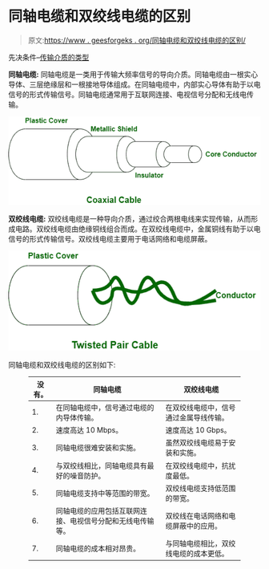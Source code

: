 # 同轴电缆和双绞线电缆的区别

> 原文:[https://www . geesforgeks . org/同轴电缆和双绞线电缆的区别/](https://www.geeksforgeeks.org/difference-between-coaxial-cable-and-twisted-pair-cable/)

先决条件–[传输介质的类型](https://www.geeksforgeeks.org/types-transmission-media/)

**同轴电缆:**
同轴电缆是一类用于传输大频率信号的导向介质。同轴电缆由一根实心导体、三层绝缘层和一根接地导体组成。在同轴电缆中，内部实心导体有助于以电信号的形式传输信号。同轴电缆通常用于互联网连接、电视信号分配和无线电传输。

![](img/b1b5649bbbdfec9b445d1c14785f5d9f.png)

**双绞线电缆:**
双绞线电缆是一种导向介质，通过绞合两根电线来实现传输，从而形成电路。双绞线电缆由绝缘铜线组合而成。在双绞线电缆中，金属铜线有助于以电信号的形式传输信号。双绞线电缆主要用于电话网络和电缆屏蔽。

![](img/2a48aa8d4e8fd5d225ad7d56ebd4da84.png)

同轴电缆和双绞线电缆的区别如下:

<figure class="table">

| 没有。 | 同轴电缆 | 双绞线电缆 |
| --- | --- | --- |
| 1. | 在同轴电缆中，信号通过电缆的内导体传输。 | 在双绞线电缆中，信号通过金属导线传输。 |
| 2. | 速度高达 10 Mbps。 | 速度高达 10 Gbps。 |
| 3. | 同轴电缆很难安装和实施。 | 虽然双绞线电缆易于安装和实施。 |
| 4. | 与双绞线相比，同轴电缆具有最好的噪音防护。 | 在双绞线电缆中，抗扰度最低。 |
| 5. | 同轴电缆支持中等范围的带宽。 | 双绞线电缆支持低范围的带宽。 |
| 6. | 同轴电缆的应用包括互联网连接、电视信号分配和无线电传输等。 | 双绞线在电话网络和电缆屏蔽中的应用。 |
| 7. | 同轴电缆的成本相对昂贵。 | 与同轴电缆相比，双绞线电缆的成本更低。 |

</figure>
